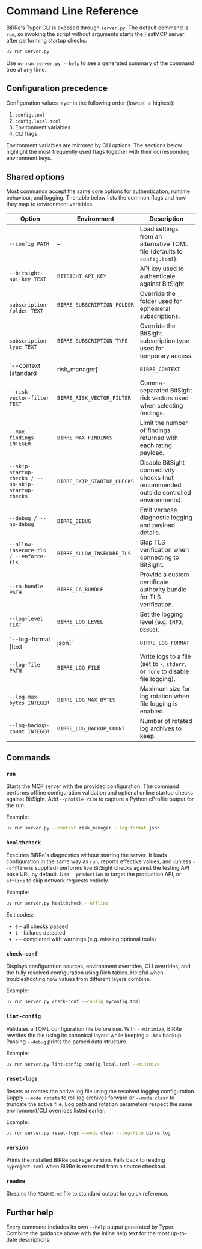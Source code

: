 # Command Line Reference

BiRRe's Typer CLI is exposed through `server.py`. The default command is `run`, so invoking the script without arguments starts the FastMCP server after performing startup checks:

```bash
uv run server.py
```

Use `uv run server.py --help` to see a generated summary of the command tree at any time.

## Configuration precedence

Configuration values layer in the following order (lowest → highest):

1. `config.toml`
2. `config.local.toml`
3. Environment variables
4. CLI flags

Environment variables are mirrored by CLI options. The sections below highlight the most frequently used flags together with their corresponding environment keys.

## Shared options

Most commands accept the same core options for authentication, runtime behaviour, and logging. The table below lists the common flags and how they map to environment variables.

| Option | Environment | Description |
| --- | --- | --- |
| `--config PATH` | – | Load settings from an alternative TOML file (defaults to `config.toml`). |
| `--bitsight-api-key TEXT` | `BITSIGHT_API_KEY` | API key used to authenticate against BitSight. |
| `--subscription-folder TEXT` | `BIRRE_SUBSCRIPTION_FOLDER` | Override the folder used for ephemeral subscriptions. |
| `--subscription-type TEXT` | `BIRRE_SUBSCRIPTION_TYPE` | Override the BitSight subscription type used for temporary access. |
| `--context [standard|risk_manager]` | `BIRRE_CONTEXT` | Select the MCP persona exposed to clients. |
| `--risk-vector-filter TEXT` | `BIRRE_RISK_VECTOR_FILTER` | Comma-separated BitSight risk vectors used when selecting findings. |
| `--max-findings INTEGER` | `BIRRE_MAX_FINDINGS` | Limit the number of findings returned with each rating payload. |
| `--skip-startup-checks / --no-skip-startup-checks` | `BIRRE_SKIP_STARTUP_CHECKS` | Disable BitSight connectivity checks (not recommended outside controlled environments). |
| `--debug / --no-debug` | `BIRRE_DEBUG` | Emit verbose diagnostic logging and payload details. |
| `--allow-insecure-tls / --enforce-tls` | `BIRRE_ALLOW_INSECURE_TLS` | Skip TLS verification when connecting to BitSight. |
| `--ca-bundle PATH` | `BIRRE_CA_BUNDLE` | Provide a custom certificate authority bundle for TLS verification. |
| `--log-level TEXT` | `BIRRE_LOG_LEVEL` | Set the logging level (e.g. `INFO`, `DEBUG`). |
| `--log-format [text|json]` | `BIRRE_LOG_FORMAT` | Choose between human-readable and JSON log formatting. |
| `--log-file PATH` | `BIRRE_LOG_FILE` | Write logs to a file (set to `-`, `stderr`, or `none` to disable file logging). |
| `--log-max-bytes INTEGER` | `BIRRE_LOG_MAX_BYTES` | Maximum size for log rotation when file logging is enabled. |
| `--log-backup-count INTEGER` | `BIRRE_LOG_BACKUP_COUNT` | Number of rotated log archives to keep. |

## Commands

### `run`

Starts the MCP server with the provided configuration. The command performs offline configuration validation and optional online startup checks against BitSight. Add `--profile PATH` to capture a Python cProfile output for the run.

Example:

```bash
uv run server.py --context risk_manager --log-format json
```

### `healthcheck`

Executes BiRRe's diagnostics without starting the server. It loads configuration in the same way as `run`, reports effective values, and (unless `--offline` is supplied) performs live BitSight checks against the testing API base URL by default. Use `--production` to target the production API, or `--offline` to skip network requests entirely.

Example:

```bash
uv run server.py healthcheck --offline
```

Exit codes:

- `0` – all checks passed
- `1` – failures detected
- `2` – completed with warnings (e.g. missing optional tools)

### `check-conf`

Displays configuration sources, environment overrides, CLI overrides, and the fully resolved configuration using Rich tables. Helpful when troubleshooting how values from different layers combine.

Example:

```bash
uv run server.py check-conf --config myconfig.toml
```

### `lint-config`

Validates a TOML configuration file before use. With `--minimize`, BiRRe rewrites the file using its canonical layout while keeping a `.bak` backup. Passing `--debug` prints the parsed data structure.

Example:

```bash
uv run server.py lint-config config.local.toml --minimize
```

### `reset-logs`

Resets or rotates the active log file using the resolved logging configuration. Supply `--mode rotate` to roll log archives forward or `--mode clear` to truncate the active file. Log path and rotation parameters respect the same environment/CLI overrides listed earlier.

Example:

```bash
uv run server.py reset-logs --mode clear --log-file birre.log
```

### `version`

Prints the installed BiRRe package version. Falls back to reading `pyproject.toml` when BiRRe is executed from a source checkout.

### `readme`

Streams the `README.md` file to standard output for quick reference.

## Further help

Every command includes its own `--help` output generated by Typer. Combine the guidance above with the inline help text for the most up-to-date descriptions.
